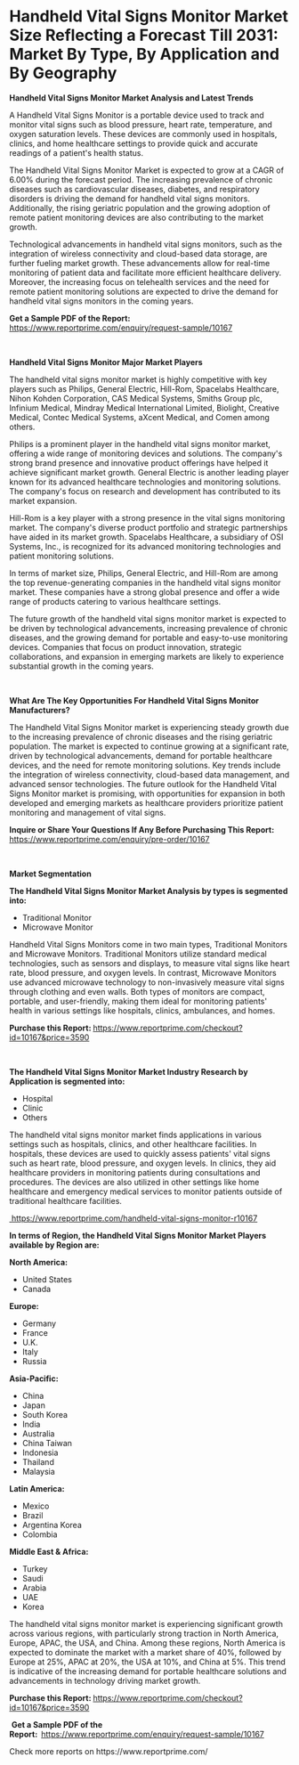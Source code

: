 <p><h1>Handheld Vital Signs Monitor Market Size Reflecting a Forecast Till 2031: Market By Type, By Application and By Geography</h1></p><p><strong>Handheld Vital Signs Monitor Market Analysis and Latest Trends</strong></p>
<p><p>A Handheld Vital Signs Monitor is a portable device used to track and monitor vital signs such as blood pressure, heart rate, temperature, and oxygen saturation levels. These devices are commonly used in hospitals, clinics, and home healthcare settings to provide quick and accurate readings of a patient's health status.</p><p>The Handheld Vital Signs Monitor Market is expected to grow at a CAGR of 6.00% during the forecast period. The increasing prevalence of chronic diseases such as cardiovascular diseases, diabetes, and respiratory disorders is driving the demand for handheld vital signs monitors. Additionally, the rising geriatric population and the growing adoption of remote patient monitoring devices are also contributing to the market growth.</p><p>Technological advancements in handheld vital signs monitors, such as the integration of wireless connectivity and cloud-based data storage, are further fueling market growth. These advancements allow for real-time monitoring of patient data and facilitate more efficient healthcare delivery. Moreover, the increasing focus on telehealth services and the need for remote patient monitoring solutions are expected to drive the demand for handheld vital signs monitors in the coming years.</p></p>
<p><strong>Get a Sample PDF of the Report:&nbsp;</strong> <a href="https://www.reportprime.com/enquiry/request-sample/10167">https://www.reportprime.com/enquiry/request-sample/10167</a></p>
<p>&nbsp;</p>
<p><strong>Handheld Vital Signs Monitor Major Market Players</strong></p>
<p><p>The handheld vital signs monitor market is highly competitive with key players such as Philips, General Electric, Hill-Rom, Spacelabs Healthcare, Nihon Kohden Corporation, CAS Medical Systems, Smiths Group plc, Infinium Medical, Mindray Medical International Limited, Biolight, Creative Medical, Contec Medical Systems, aXcent Medical, and Comen among others.</p><p>Philips is a prominent player in the handheld vital signs monitor market, offering a wide range of monitoring devices and solutions. The company's strong brand presence and innovative product offerings have helped it achieve significant market growth. General Electric is another leading player known for its advanced healthcare technologies and monitoring solutions. The company's focus on research and development has contributed to its market expansion.</p><p>Hill-Rom is a key player with a strong presence in the vital signs monitoring market. The company's diverse product portfolio and strategic partnerships have aided in its market growth. Spacelabs Healthcare, a subsidiary of OSI Systems, Inc., is recognized for its advanced monitoring technologies and patient monitoring solutions.</p><p>In terms of market size, Philips, General Electric, and Hill-Rom are among the top revenue-generating companies in the handheld vital signs monitor market. These companies have a strong global presence and offer a wide range of products catering to various healthcare settings.</p><p>The future growth of the handheld vital signs monitor market is expected to be driven by technological advancements, increasing prevalence of chronic diseases, and the growing demand for portable and easy-to-use monitoring devices. Companies that focus on product innovation, strategic collaborations, and expansion in emerging markets are likely to experience substantial growth in the coming years.</p></p>
<p>&nbsp;</p>
<p><strong>What Are The Key Opportunities For Handheld Vital Signs Monitor Manufacturers?</strong></p>
<p><p>The Handheld Vital Signs Monitor market is experiencing steady growth due to the increasing prevalence of chronic diseases and the rising geriatric population. The market is expected to continue growing at a significant rate, driven by technological advancements, demand for portable healthcare devices, and the need for remote monitoring solutions. Key trends include the integration of wireless connectivity, cloud-based data management, and advanced sensor technologies. The future outlook for the Handheld Vital Signs Monitor market is promising, with opportunities for expansion in both developed and emerging markets as healthcare providers prioritize patient monitoring and management of vital signs.</p></p>
<p><strong>Inquire or Share Your Questions If Any Before Purchasing This Report:</strong> <a href="https://www.reportprime.com/enquiry/pre-order/10167">https://www.reportprime.com/enquiry/pre-order/10167</a></p>
<p>&nbsp;</p>
<p><strong>Market Segmentation</strong></p>
<p><strong>The Handheld Vital Signs Monitor Market Analysis by types is segmented into:</strong></p>
<p><ul><li>Traditional Monitor</li><li>Microwave Monitor</li></ul></p>
<p><p>Handheld Vital Signs Monitors come in two main types, Traditional Monitors and Microwave Monitors. Traditional Monitors utilize standard medical technologies, such as sensors and displays, to measure vital signs like heart rate, blood pressure, and oxygen levels. In contrast, Microwave Monitors use advanced microwave technology to non-invasively measure vital signs through clothing and even walls. Both types of monitors are compact, portable, and user-friendly, making them ideal for monitoring patients' health in various settings like hospitals, clinics, ambulances, and homes.</p></p>
<p><strong>Purchase this Report:&nbsp;</strong><a href="https://www.reportprime.com/checkout?id=10167&price=3590">https://www.reportprime.com/checkout?id=10167&price=3590</a></p>
<p>&nbsp;</p>
<p><strong>The Handheld Vital Signs Monitor Market Industry Research by Application is segmented into:</strong></p>
<p><ul><li>Hospital</li><li>Clinic</li><li>Others</li></ul></p>
<p><p>The handheld vital signs monitor market finds applications in various settings such as hospitals, clinics, and other healthcare facilities. In hospitals, these devices are used to quickly assess patients' vital signs such as heart rate, blood pressure, and oxygen levels. In clinics, they aid healthcare providers in monitoring patients during consultations and procedures. The devices are also utilized in other settings like home healthcare and emergency medical services to monitor patients outside of traditional healthcare facilities.</p></p>
<p><a href="https://www.reportprime.com/handheld-vital-signs-monitor-r10167">&nbsp;https://www.reportprime.com/handheld-vital-signs-monitor-r10167</a></p>
<p><strong>In terms of Region, the Handheld Vital Signs Monitor Market Players available by Region are:</strong></p>
<p>
    <p> <strong> North America: </strong>
        <ul>
            <li>United States</li>
            <li>Canada</li>
        </ul>
        </p> 
    <p> <strong> Europe: </strong>
        <ul>
            <li>Germany</li>
            <li>France</li>
            <li>U.K.</li>
            <li>Italy</li>
            <li>Russia</li>
        </ul>
        </p> 
    <p> <strong> Asia-Pacific: </strong>
        <ul>
            <li>China</li>
            <li>Japan</li>
            <li>South Korea</li>
            <li>India</li>
            <li>Australia</li>
            <li>China Taiwan</li>
            <li>Indonesia</li>
            <li>Thailand</li>
            <li>Malaysia</li>
        </ul>
        </p> 
    <p> <strong> Latin America: </strong>
        <ul>
            <li>Mexico</li>
            <li>Brazil</li>
            <li>Argentina Korea</li>
            <li>Colombia</li>
        </ul>
        </p> 
    <p> <strong> Middle East & Africa: </strong>
        <ul>
            <li>Turkey</li>
            <li>Saudi</li>
            <li>Arabia</li>
            <li>UAE</li>
            <li>Korea</li>
        </ul>
    </p>
    </p>
<p><p>The handheld vital signs monitor market is experiencing significant growth across various regions, with particularly strong traction in North America, Europe, APAC, the USA, and China. Among these regions, North America is expected to dominate the market with a market share of 40%, followed by Europe at 25%, APAC at 20%, the USA at 10%, and China at 5%. This trend is indicative of the increasing demand for portable healthcare solutions and advancements in technology driving market growth.</p></p>
<p><strong>Purchase this Report: </strong><a href="https://www.reportprime.com/checkout?id=10167&price=3590">https://www.reportprime.com/checkout?id=10167&price=3590</a></p>
<p>&nbsp;<strong>Get a Sample PDF of the Report:&nbsp;&nbsp;</strong><a href="https://www.reportprime.com/enquiry/request-sample/10167">https://www.reportprime.com/enquiry/request-sample/10167</a></p>
<p><strong></strong></p>
<p>Check more reports on https://www.reportprime.com/</p>